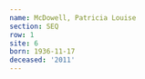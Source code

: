 ```yaml
---
name: McDowell, Patricia Louise
section: SEQ
row: 1
site: 6
born: 1936-11-17
deceased: '2011'
---
```


